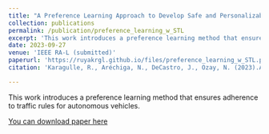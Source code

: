 ```yaml
---
title: "A Preference Learning Approach to Develop Safe and Personalizable Autonomous Vehicles"
collection: publications
permalink: /publication/preference_learning_w_STL
excerpt: 'This work introduces a preference learning method that ensures adherence to traffic rules for autonomous vehicles.'
date: 2023-09-27
venue: 'IEEE RA-L (submitted)'
paperurl: 'https://ruyakrgl.github.io/files/preference_learning_w_STL.pdf'
citation: 'Karagulle, R., Aréchiga, N., DeCastro, J., Ozay, N. (2023).A Preference Learning Approach to Develop Safe and Personalizable Autonomous Vehicles. (submitted to RA-L)'

---
```

This work introduces a preference learning method that ensures adherence to traffic rules for autonomous vehicles.

[You can download paper here]('https://ruyakrgl.github.io/files/preference_learning_w_STL.pdf')

<!-- Recommended citation: Karagulle, R., Aréchiga, N., DeCastro, J., Ozay, N. (2023).A Preference Learning Approach to Develop Safe and Personalizable Autonomous Vehicles. (submitted to RA-L) -->